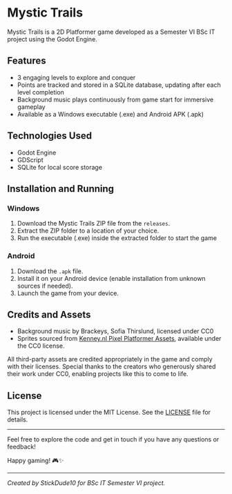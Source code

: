# Mystic Trails

Mystic Trails is a 2D Platformer game developed as a Semester VI BSc IT project using the Godot Engine.

## Features

- 3 engaging levels to explore and conquer  
- Points are tracked and stored in a SQLite database, updating after each level completion  
- Background music plays continuously from game start for immersive gameplay  
- Available as a Windows executable (.exe) and Android APK (.apk)

## Technologies Used

- Godot Engine  
- GDScript  
- SQLite for local score storage  

## Installation and Running

### Windows

1. Download the Mystic Trails ZIP file from the `releases`.  
2. Extract the ZIP folder to a location of your choice.  
3. Run the executable (.exe) inside the extracted folder to start the game

### Android

1. Download the `.apk` file.  
2. Install it on your Android device (enable installation from unknown sources if needed).  
3. Launch the game from your device.

## Credits and Assets

- Background music by Brackeys, Sofia Thirslund, licensed under CC0  
- Sprites sourced from [Kenney.nl Pixel Platformer Assets](https://kenney.nl/assets/pixel-platformer), available under the CC0 license.

All third-party assets are credited appropriately in the game and comply with their licenses.
Special thanks to the creators who generously shared their work under CC0, enabling projects like this to come to life.

## License

This project is licensed under the MIT License. See the [LICENSE](LICENSE) file for details.

---

Feel free to explore the code and get in touch if you have any questions or feedback!

Happy gaming! 🎮✨

---
*Created by StickDude10 for BSc IT Semester VI project.*
